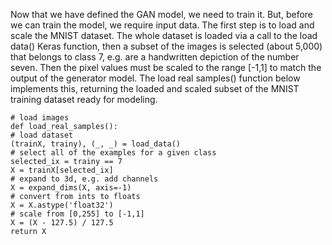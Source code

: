 Now that we have defined the GAN model, we need to train it. But, before we can train the
model, we require input data. The first step is to load and scale the MNIST dataset. The whole
dataset is loaded via a call to the load data() Keras function, then a subset of the images is
selected (about 5,000) that belongs to class 7, e.g. are a handwritten depiction of the number
seven. Then the pixel values must be scaled to the range [-1,1] to match the output of the
generator model. The load real samples() function below implements this, returning the
loaded and scaled subset of the MNIST training dataset ready for modeling.

```
# load images
def load_real_samples():
# load dataset
(trainX, trainy), (_, _) = load_data()
# select all of the examples for a given class
selected_ix = trainy == 7
X = trainX[selected_ix]
# expand to 3d, e.g. add channels
X = expand_dims(X, axis=-1)
# convert from ints to floats
X = X.astype('float32')
# scale from [0,255] to [-1,1]
X = (X - 127.5) / 127.5
return X
```
